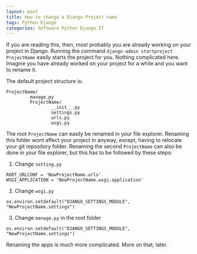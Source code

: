 ```yaml
---
layout: post
title: How to change a Django Project name
tags: Python Django
categories: Software Python Django IT
---
```


If you are reading this, then, most probably you are already working on your project in Django. Running the command  `django-admin startproject ProjectName` easily starts the project for you. Nothing complicated here. Imagine you have already worked on your project for a while and you want to rename it.

The default project structure is:
```
ProjectName/
         manage.py
         ProjectName/
                 __init__.py
                 settings.py
                 urls.py
                 wsgi.py
```

The root `ProjectName` can easily be renamed in your file explorer. Renaming this folder wont affect your project in anyway, except, having to relocate your git repository folder. Renaming the second `ProjectName` can also be done in your file explorer, but this has to be followed by these steps:

1. Change `setting.py`
```
ROOT_URLCONF = 'NewProjectName.urls'
WSGI_APPLICATION = 'NewProjectName.wsgi.application'
```

2. Change `wsgi.py`
```
os.environ.setdefault("DJANGO_SETTINGS_MODULE", "NewProjectName.settings")
```

3. Change `manage.py` in the root folder
```
os.environ.setdefault("DJANGO_SETTINGS_MODULE", "NewProjectName.settings")
```

Renaming the apps is much more complicated. More on that, later.
